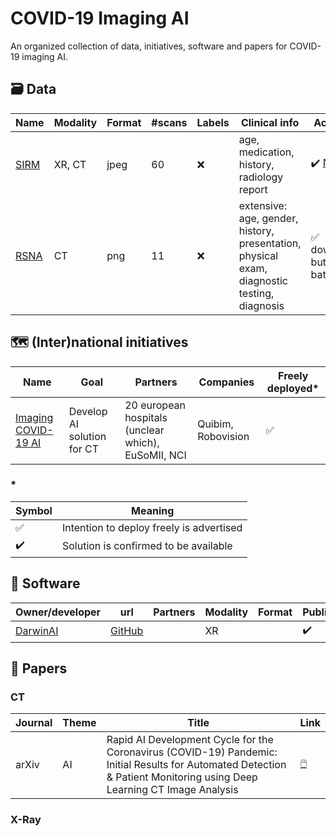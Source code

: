 # COVID-19 Imaging AI

An organized collection of data, initiatives, software and papers for 
COVID-19 imaging AI.

## :card_file_box: Data

Name | Modality | Format | #scans | Labels | Clinical info | Accessibility
-----|----------|--------|-----------------|--------|---------------|--------------
[SIRM](https://www.sirm.org/category/senza-categoria/covid-19/) | XR, CT | jpeg | 60 | :x: | age, medication, history, radiology report | :heavy_check_mark: [NifTI](http://medicalsegmentation.com/covid19/) 
[RSNA](https://cases.rsna.org/coronavirus) | CT	| png | 11 | :x: | extensive: age, gender, history, presentation, physical exam, diagnostic testing, diagnosis | :white_check_mark: downloadable, but not in batch

## :world_map: (Inter)national initiatives

Name | Goal | Partners | Companies | Freely deployed\*
-----|------|----------|-----------|------------------
[Imaging COVID-19 AI](https://imagingcovid19ai.eu/) | Develop AI solution for CT | 20 european hospitals (unclear which), EuSoMII, NCI | Quibim, Robovision | :white_check_mark:

### \* 
Symbol | Meaning
-------|--------
:white_check_mark: | Intention to deploy freely is advertised
:heavy_check_mark: | Solution is confirmed to be available

## :minidisc: Software

Owner/developer | url | Partners | Modality | Format | Public | Integration | Validation/paper
----------------|-----|----------|----------|--------|--------|-------------|-----------------
[DarwinAI](https://www.darwinai.com/) | [GitHub](https://github.com/lindawangg/COVID-Net/) | | XR | |:heavy_check_mark: | None | [arXiv](https://arxiv.org/abs/2003.09871)

## :page_facing_up: Papers

### CT

Journal | Theme | Title | Link
--------|-------|-------|-----
arXiv | AI | Rapid AI Development Cycle for the Coronavirus (COVID-19) Pandemic: Initial Results for Automated Detection & Patient Monitoring using Deep Learning CT Image Analysis | [:computer_mouse:](https://arxiv.org/abs/2003.0503)

### X-Ray
